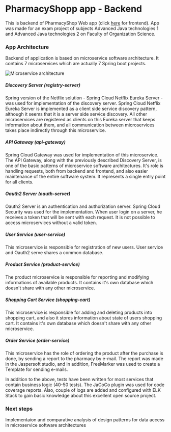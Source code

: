 # PharmacyShopp app - Backend

This is backend of PharmacyShop Web app (click [here](https://github.com/aleksandar95si/NST-Project-Frontend) for frontend). App was made for an exam project of subjects Advanced Java technologies 1 and Advanced Java technologies 2 on Faculty of Organization Science.

### App Architecture

Backend of application is based on microservice software architecture. It contains 7 microservices which are actually 7 Spring boot projects.

![Microservice architecture](https://i.imgur.com/7qkcJNK.png)

##### Discovery Server (registry-server)

Spring version of the Netflix solution - Spring Cloud Netflix Eureka Server - was used for implementation of the discovery server. Spring Cloud Netflix Eureka Server is implemented as a client side service discovery pattern, although it seems that it is a server side service discovery. All other microservices are registered as clients on this Eureka server that keeps information about them, and all communication between microservices takes place indirectly through this microservice.

##### API Gateway (api-gateway)

Spring Cloud Gateway was used for implementation of this microservice. The API Gateway, along with the previously described Discovery Server, is one of the basic patterns of microservice software architectures. It's role is handling requests, both from backend and frontend, and also easier maintenance of the entire software system. It represents a single entry point for all clients.

##### Oauth2 Server (oauth-server)

Oauth2 Server is an authentication and authorization server. Spring Cloud Security was used for the implementation. When user login on a server, he receives a token that will be sent with each request. It is not possible to access microservices without a valid token. 

##### User Service (user-service)

This microservice is responsible for registration of new users. User service and Oauth2 serve shares a common database.

##### Product Service (product-service)

The product microservice is responsible for reporting and modifying informations of available products. It contains it's own database which doesn't share with any other microservice.

##### Shopping Cart Service (shopping-cart)

This microservice is responsible for adding and deleting products into shopping cart, and also it stores information about state of users shopping cart. It contains it's own database which doesn't share with any other microservice.

##### Order Service (order-service)

This microservice has the role of ordering the product after the purchase is done, by sending a report to the pharmacy by e-mail. The report was made in the Jaspersoft studio, and in addition, FreeMarker was used to create a Template for sending e-mails.

In addition to the above, tests have been written for most services that contain business logic (40-50 tests). The JaCoCo plugin was used for code coverage reports. Also, couple of logs are added and configured with ELK Stack to gain basic knowledge about this excellent open source project.

### Next steps

Implementaion and comparative analysis of design patterns for data access in microservice software architectures

